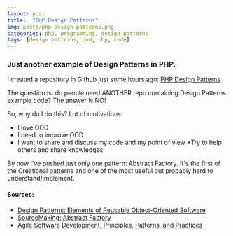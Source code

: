 ```yaml
---
layout: post
title:  "PHP Design Patterns"
img: posts/php-design-patterns.png
categories: php, programming, design patterns
tags: [design patterns, ood, php, code]
---
```


### Just another example of Design Patterns in PHP.

I created a repository in Github just some hours ago: [PHP Design Patterns](https://github.com/Hyunk3l/php-design-patterns)

The question is: do people need ANOTHER repo containing Design Patterns example code? The answer is NO!

So, why do I do this? Lot of motivations:

* I love OOD
* I need to improve OOD
* I want to share and discuss my code and my point of view
*Try to help others and share knowledges

By now I've pushed just only one pattern: Abstract Factory. It's the first of the Creational patterns and one of the most useful but probably hard to understand/implement.


#### Sources:

* [Design Patterns: Elements of Reusable Object-Oriented Software](http://www.amazon.com/Design-Patterns-Elements-Reusable-Object-Oriented/dp/0201633612)
* [SourceMaking: Abstract Factory](https://sourcemaking.com/design_patterns/abstract_factory)
* [Agile Software Development, Principles, Patterns, and Practices](http://www.amazon.com/Software-Development-Principles-Patterns-Practices/dp/0135974445)